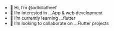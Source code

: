 - 👋 Hi, I’m @adhillatheef
- 👀 I’m interested in ...App & web development
- 🌱 I’m currently learning ...flutter
- 💞️ I’m looking to collaborate on ...Flutter projects


<!---
adhillatheef/adhillatheef is a ✨ special ✨ repository because its `README.md` (this file) appears on your GitHub profile.
You can click the Preview link to take a look at your changes.
--->
